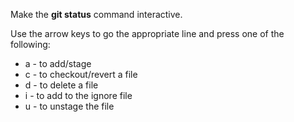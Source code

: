
Make the __git status__ command interactive.

Use the arrow keys to go the appropriate line and press one of the following:

* a - to add/stage
* c - to checkout/revert a file
* d - to delete a file
* i - to add to the ignore file
* u - to unstage the file
